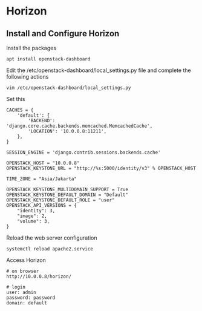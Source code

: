 # Horizon

## Install and Configure Horizon
Install the packages
```
apt install openstack-dashboard
```

Edit the /etc/openstack-dashboard/local_settings.py file and complete the following actions
```
vim /etc/openstack-dashboard/local_settings.py
```

Set this
```
CACHES = {
    'default': {
        'BACKEND': 'django.core.cache.backends.memcached.MemcachedCache',
        'LOCATION': '10.0.0.8:11211',
    },
}

SESSION_ENGINE = 'django.contrib.sessions.backends.cache'

OPENSTACK_HOST = "10.0.0.8"
OPENSTACK_KEYSTONE_URL = "http://%s:5000/identity/v3" % OPENSTACK_HOST

TIME_ZONE = "Asia/Jakarta"

OPENSTACK_KEYSTONE_MULTIDOMAIN_SUPPORT = True
OPENSTACK_KEYSTONE_DEFAULT_DOMAIN = "Default"
OPENSTACK_KEYSTONE_DEFAULT_ROLE = "user"
OPENSTACK_API_VERSIONS = {
    "identity": 3,
    "image": 2,
    "volume": 3,
}
```

Reload the web server configuration
```
systemctl reload apache2.service
```

Access Horizon
```
# on browser
http://10.0.0.8/horizon/

# login
user: admin
password: password
domain: default
```